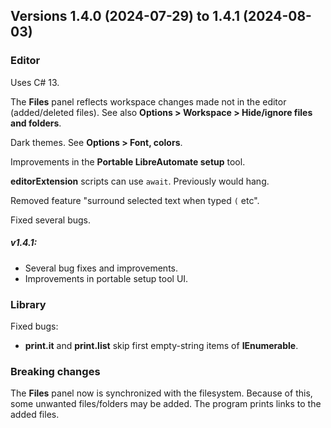 ## Versions 1.4.0 (2024-07-29) to 1.4.1 (2024-08-03)

### Editor

Uses C# 13.

The **Files** panel reflects workspace changes made not in the editor (added/deleted files). See also **Options > Workspace > Hide/ignore files and folders**.

Dark themes. See **Options > Font, colors**.

Improvements in the **Portable LibreAutomate setup** tool.

**editorExtension** scripts can use `await`. Previously would hang.

Removed feature "surround selected text when typed `(` etc".

Fixed several bugs.

##### v1.4.1:
- Several bug fixes and improvements.
- Improvements in portable setup tool UI.

### Library

Fixed bugs:
- **print.it** and **print.list** skip first empty-string items of **IEnumerable**.

### Breaking changes

The **Files** panel now is synchronized with the filesystem. Because of this, some unwanted files/folders may be added. The program prints links to the added files.